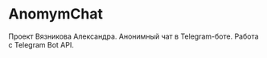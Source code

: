 # AnomymChat
Проект Вязникова Александра. Анонимный чат в Telegram-боте. Работа с Telegram Bot API.
